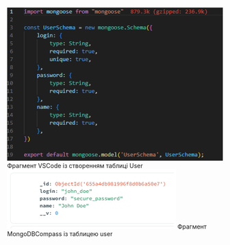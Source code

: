!['Constuctor DB in IDE'](./ConstructorDB.png)
Фрагмент VSCode із створенням таблиці User
!['Constructor DB in mongoCompass'](./ConstructorDB(1).png)
Фрагмент MongoDBCompass із таблицею user
